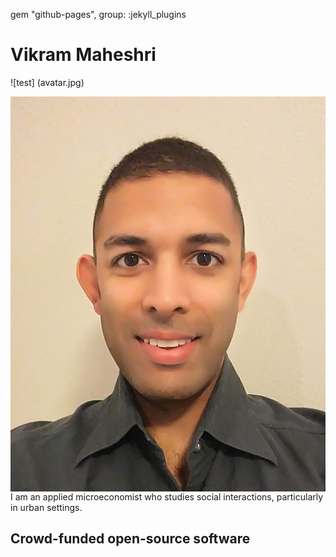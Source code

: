gem "github-pages", group: :jekyll_plugins

# Vikram Maheshri

![test] (avatar.jpg)

<img src="avatar.jpg"
     alt="Markdown Monster icon"
     style="float: left; margin-right: 10px;" />

I am an applied microeconomist who studies social interactions, particularly in urban settings.

## Crowd-funded open-source software

<!--
[![Analytics](https://ga-beacon.appspot.com/UA-78646709-2/starter-academic/readme?pixel)](https://github.com/igrigorik/ga-beacon)
-->
